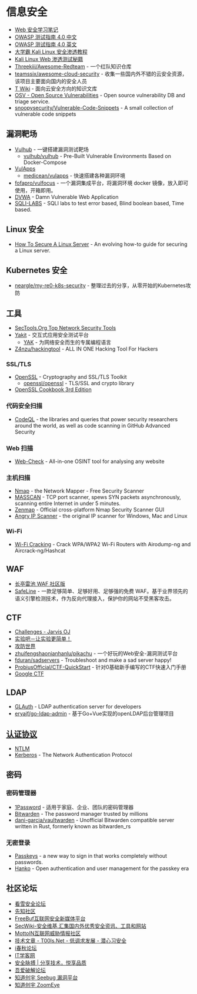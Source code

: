 # 信息安全

* [Web 安全学习笔记](https://websec.readthedocs.io/zh/latest/index.html)
* [OWASP 测试指南 4.0 中文](https://kennel209.gitbooks.io/owasp-testing-guide-v4/content/zh/)
* [OWASP 测试指南 4.0 英文](https://www.owasp.org/index.php/OWASP_Testing_Guide_v4_Table_of_Contents)
* [大学霸 Kali Linux 安全渗透教程](https://legacy.gitbook.com/book/wizardforcel/daxueba-kali-linux-tutorial/details)
* [Kali Linux Web 渗透测试秘籍](https://legacy.gitbook.com/book/wizardforcel/kali-linux-web-pentest-cookbook/details)
* [Threekiii/Awesome-Redteam](https://github.com/Threekiii/Awesome-Redteam) - 一个红队知识仓库
* [teamssix/awesome-cloud-security](https://github.com/teamssix/awesome-cloud-security) - 收集一些国内外不错的云安全资源，该项目主要面向国内的安全人员
* [T Wiki](https://wiki.teamssix.com/) - 面向云安全方向的知识文库
* [OSV - Open Source Vulnerabilities](https://github.com/google/osv.dev) - Open source vulnerability DB and triage service.
* [snoopysecurity/Vulnerable-Code-Snippets](https://github.com/snoopysecurity/Vulnerable-Code-Snippets) - A small collection of vulnerable code snippets

## 漏洞靶场

* [Vulhub](https://vulhub.org/) - 一键搭建漏洞测试靶场
    * [vulhub/vulhub](https://github.com/vulhub/vulhub) - Pre-Built Vulnerable Environments Based on Docker-Compose
* [VulApps](https://vulapps.evalbug.com/)
    * [medicean/vulapps](https://github.com/medicean/vulapps) - 快速搭建各种漏洞环境
* [fofapro/vulfocus](https://github.com/fofapro/vulfocus) - 一个漏洞集成平台，将漏洞环境 docker 镜像，放入即可使用，开箱即用。
* [DVWA](https://github.com/digininja/DVWA) - Damn Vulnerable Web Application
* [SQLI-LABS](https://github.com/Audi-1/sqli-labs) - SQLI labs to test error based, Blind boolean based, Time based.

## Linux 安全

* [How To Secure A Linux Server](https://github.com/imthenachoman/How-To-Secure-A-Linux-Server) - An evolving how-to guide for securing a Linux server.

## Kubernetes 安全

* [neargle/my-re0-k8s-security](https://github.com/neargle/my-re0-k8s-security) - 整理过去的分享，从零开始的Kubernetes攻防

## 工具

* [SecTools.Org Top Network Security Tools](http://sectools.org/)
* [Yakit](https://github.com/yaklang/yakit) - 交互式应用安全测试平台
	* [YAK](https://yaklang.io/) - 为网络安全而生的专属编程语言
* [Z4nzu/hackingtool](https://github.com/Z4nzu/hackingtool) - ALL IN ONE Hacking Tool For Hackers

### SSL/TLS

* [OpenSSL](https://www.openssl.org/) - Cryptography and SSL/TLS Toolkit
    * [openssl/openssl](https://github.com/openssl/openssl) - TLS/SSL and crypto library
* [OpenSSL Cookbook 3rd Edition](https://www.feistyduck.com/library/openssl-cookbook/online/)

### 代码安全扫描

* [CodeQL](https://github.com/github/codeql) - the libraries and queries that power security researchers around the world, as well as code scanning in GitHub Advanced Security

### Web 扫描

* [Web-Check](https://github.com/Lissy93/web-check) - All-in-one OSINT tool for analysing any website

### 主机扫描

* [Nmap](https://nmap.org/) - the Network Mapper - Free Security Scanner
* [MASSCAN](https://github.com/robertdavidgraham/masscan) - TCP port scanner, spews SYN packets asynchronously, scanning entire Internet in under 5 minutes.
* [Zenmap](https://nmap.org/zenmap/) - Official cross-platform Nmap Security Scanner GUI
* [Angry IP Scanner](https://angryip.org/) - the original IP scanner for Windows, Mac and Linux

### Wi-Fi

* [Wi-Fi Cracking](https://github.com/brannondorsey/wifi-cracking) - Crack WPA/WPA2 Wi-Fi Routers with Airodump-ng and Aircrack-ng/Hashcat

## WAF

* [长亭雷池 WAF 社区版](https://waf-ce.chaitin.cn/)
* [SafeLine](https://github.com/chaitin/SafeLine) - 一款足够简单、足够好用、足够强的免费 WAF。基于业界领先的语义引擎检测技术，作为反向代理接入，保护你的网站不受黑客攻击。

## CTF

* [Challenges - Jarvis OJ](https://www.jarvisoj.com/challenges)
* [实验吧－让实验更简单！](http://www.shiyanbar.com/)
* [攻防世界](https://adworld.xctf.org.cn/)
* [zhuifengshaonianhanlu/pikachu](https://github.com/zhuifengshaonianhanlu/pikachu) - 一个好玩的Web安全-漏洞测试平台
* [fduran/sadservers](https://github.com/fduran/sadservers) - Troubleshoot and make a sad server happy!
* [ProbiusOfficial/CTF-QuickStart](https://github.com/ProbiusOfficial/CTF-QuickStart) - 针对0基础新手编写的CTF快速入门手册
* [Google CTF](https://github.com/google/google-ctf)

## LDAP

* [GLAuth](https://github.com/glauth/glauth) - LDAP authentication server for developers
* [eryajf/go-ldap-admin](https://github.com/eryajf/go-ldap-admin) - 基于Go+Vue实现的openLDAP后台管理项目

## [认证协议](https://en.wikipedia.org/wiki/Authentication_protocol)

* [NTLM](https://learn.microsoft.com/zh-cn/windows-server/security/kerberos/ntlm-overview)
* [Kerberos](https://web.mit.edu/kerberos/) - The Network Authentication Protocol

## 密码

### 密码管理器

* [1Password](https://1password.com/zh-cn) - 适用于家庭、企业、团队的密码管理器
* [Bitwarden](https://bitwarden.com/) - The password manager trusted by millions
* [dani-garcia/vaultwarden](https://github.com/dani-garcia/vaultwarden) - Unofficial Bitwarden compatible server written in Rust, formerly known as bitwarden_rs

### 无密登录

* [Passkeys](https://www.passkeys.io/) - a new way to sign in that works completely without passwords.
* [Hanko](https://github.com/teamhanko/hanko) - Open authentication and user management for the passkey era

## 社区论坛

* [看雪安全论坛](https://bbs.pediy.com/)
* [先知社区](https://xz.aliyun.com/)
* [FreeBuf互联网安全新媒体平台](https://www.freebuf.com/)
* [SecWiki-安全维基,汇集国内外优秀安全资讯、工具和网站](https://www.sec-wiki.com/)
* [MottoIN互联网威胁情报社区](http://www.mottoin.com/)
* [技术文章 - T00ls.Net - 低调求发展 - 潜心习安全](https://www.t00ls.net/tech.html)
* [i春秋论坛](https://bbs.ichunqiu.com/portal.php)
* [IT学客网](https://www.itxueke.com/)
* [安全脉搏 | 分享技术，悦享品质](https://www.secpulse.com/)
* [吾爱破解论坛](http://www.52pojie.cn/forum.php)
* [知道创宇 Seebug 漏洞平台](https://www.seebug.org/)
* [知道创宇 ZoomEye](https://www.zoomeye.org/)
